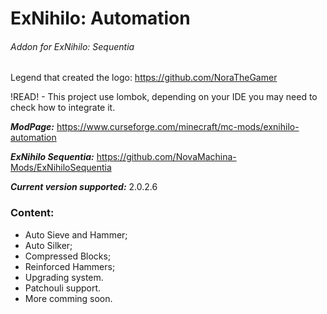 # ExNihilo: Automation
###### Addon for ExNihilo: Sequentia

Legend that created the logo: https://github.com/NoraTheGamer

!READ! - This project use lombok, depending on your IDE you may need to check how to integrate it.

**_ModPage:_** https://www.curseforge.com/minecraft/mc-mods/exnihilo-automation

_**ExNihilo Sequentia:**_ https://github.com/NovaMachina-Mods/ExNihiloSequentia

**_Current version supported:_** 2.0.2.6

### Content:

- Auto Sieve and Hammer;
- Auto Silker;
- Compressed Blocks;
- Reinforced Hammers;
- Upgrading system.
- Patchouli support.
- More comming soon.
